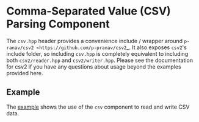 # Comma-Separated Value (CSV) Parsing Component

The `csv.hpp` header provides a convenience include / wrapper around
`p-ranav/csv2 <https://github.com/p-pranav/csv2`_. It also exposes `csv2`'s
include folder, so including `csv.hpp` is completely equivalent to including
both `csv2/reader.hpp` and `csv2/writer.hpp`. Please see the documentation for
csv2 if you have any questions about usage beyond the examples provided here.

## Example

The [example](./example) shows the use of the `csv` component to read and write
CSV data.
